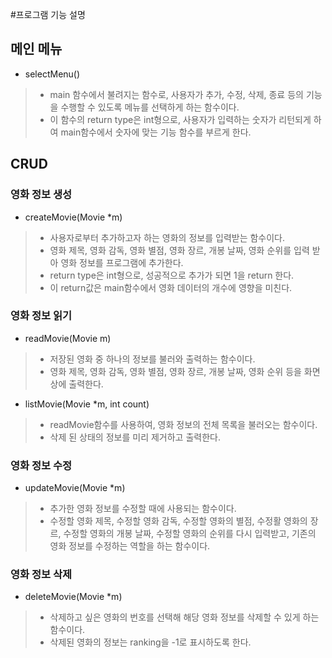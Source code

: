 #프로그램 기능 설명

## 메인 메뉴

* selectMenu()
 > + main 함수에서 불려지는 함수로, 사용자가 추가, 수정, 삭제, 종료 등의 기능을 수행할 수 있도록 메뉴를 선택하게 하는 함수이다.   
 > + 이 함수의 return type은 int형으로, 사용자가 입력하는 숫자가 리턴되게 하여 main함수에서 숫자에 맞는 기능 함수를 부르게 한다.   



## CRUD

### 영화 정보 생성
* createMovie(Movie *m) 
 > + 사용자로부터 추가하고자 하는 영화의 정보를 입력받는 함수이다.   
 > + 영화 제목, 영화 감독, 영화 별점, 영화 장르, 개봉 날짜, 영화 순위를 입력 받아 영화 정보를 프로그램에 추가한다.
 > + return type은 int형으로, 성공적으로 추가가 되면 1을 return 한다. 
 > + 이 return값은 main함수에서 영화 데이터의 개수에 영향을 미친다.   
 
 
 
 ### 영화 정보 읽기
 
 * readMovie(Movie m)
 > + 저장된 영화 중 하나의 정보를 불러와 출력하는 함수이다. 
 > + 영화 제목, 영화 감독, 영화 별점, 영화 장르, 개봉 날짜, 영화 순위 등을 화면 상에 출력한다.

* listMovie(Movie *m, int count)
> + readMovie함수를 사용하여, 영화 정보의 전체 목록을 불러오는 함수이다. 
> + 삭제 된 상태의 정보를 미리 제거하고 출력한다. 
> 

 ### 영화 정보 수정
 * updateMovie(Movie *m)
 > + 추가한 영화 정보를 수정할 때에 사용되는 함수이다.   
 > + 수정할 영화 제목, 수정할 영화 감독, 수정할 영화의 별점, 수정활 영화의 장르, 수정할 영화의 개봉 날짜, 수정할 영화의 순위를 다시 입력받고, 기존의 영화 정보를 수정하는 역할을 하는 함수이다.   
 >

### 영화 정보 삭제
* deleteMovie(Movie *m)
> + 삭제하고 싶은 영화의 번호를 선택해 해당 영화 정보를 삭제할 수 있게 하는 함수이다. 
> + 삭제된 영화의 정보는 ranking을 -1로 표시하도록 한다. 
> 


